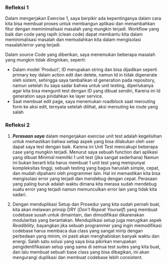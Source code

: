 ### Refleksi 1 

Dalam mengerjakan Exercise 1, saya berpikir ada kepentinganya dalam cara kita bisa membuat proses untuk membangun aplikasi dan menambahkan fitur
dengan meminimalisasi masalah yang mungkin terjadi. Workflow yang baik dan code yang rapih (clean code) dapat membantu kita dalam meminimalisasi masalah dan memudahkan kita dalam mengisolasi
masalah/error yang terjadi. 

Dalam source Code yang diberikan, saya menemukan beberapa masalah yang mungkin tidak diinginkan, seperti:
- Dalam model 'Product', ID merupakan string dan bisa dijadikan seperti primary key dalam action edit dan delete, namun
  Id in tidak digenerate oleh sistem, sehingga saya tambahkan id generation pada repository, namun setelah itu saya sadar bahwa untuk unit testing, diperlukanya agar kita bisa mengunit test dengan ID yang dibuat sendiri, Karena ini 
  Id generation saya pindahkan ke layer service.
- Saat membuat edit page, saya menemukan roadblock saat merouting form ke aksi edit, ternyata setelah dilihat, aksi merouting ke route yang salah

### Refleksi 2
1. ***Perasaan saya*** dalam mengerjakan exercise unit test adalah kegelisihan untuk memastikan bahwa setiap aspek yang bisa dilakukan oleh user dapat saya test dengan baik.
Karena ini Unit Test mencakupi beberapa case yang mungkin terjadi. Menurut saya sebuah function dari aplikasi yang dibuat *Minimal* memiliki 1 unit test (jika sangat sederhana)
Namun ini bukan berarti kita harus membuat 1 unit test yang mempunyai kompleksitas tinggi, sebuah testing yang bagus haruslah simple, cepat, dan mudah dipahami oleh programmer lain.
Hal ini memastikan kita bisa mengisolasi error yang terjadi dan mendebug dengan cepat. Perasaan yang paling buruk adalah waktu dimana kita merasa sudah mendebug suatu error yang terjadi namun memunculkan error lain yang tidak kita sadari.

2. Dengan menduplikasi Setup dan Prosedur yang kita sudah pernah buat, kita akan melawan prinsip DRY (*Don't Repeat Yourself*) yang membuat codebase susah untuk dimaintain, dan dimodifikasi dikarenakan modularitas yang berantakan.
Menduplikasi setup juga merugikan aspek *Readibliity*, bayangkan jika sebuah programmer yang ingin memodifikasi codebase harus membaca dua class yang sangat mirip dengan perbedaan yang minim, ini pasti akan menghabiskan banyak waktu dan energi.
Salah satu solusi yang saya bisa pikirkan merupakan pengidentifikasian setup yang sama di semua test suites yang kita buat, dan lalu membuat sebuah base class yang bisa dibagikan, ini akan mengurangi duplikasi dan membuat codebase lebih consistent.